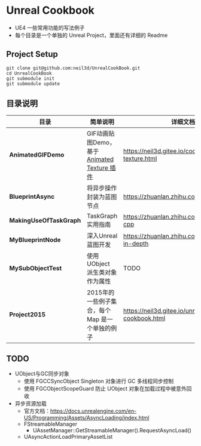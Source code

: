 # Unreal Cookbook

- UE4 一些常用功能的写法例子
- 每个目录是一个单独的 Unreal Project，里面还有详细的 Readme

## Project Setup

``` shell
git clone git@github.com:neil3d/UnrealCookBook.git
cd UnrealCookBook
git submodule init
git submodule update
```

## 目录说明

| 目录 | 简单说明 | 详细文档 |
|-|-|-|
|   **AnimatedGIFDemo** |   GIF动画贴图Demo，基于 [Animated Texture 插件](https://github.com/neil3d/UnrealAnimatedTexturePlugin)    |   https://neil3d.gitee.io/coding/anim-texture.html  |
|   **BlueprintAsync** |   将异步操作封装为蓝图节点    |   https://zhuanlan.zhihu.com/p/107021667  |
|   **MakingUseOfTaskGraph** | TaskGraph实用指南 |  https://zhuanlan.zhihu.com/ue4-modern-cpp  |
|   **MyBlueprintNode** |   深入Unreal蓝图开发  |   https://zhuanlan.zhihu.com/blueprints-in-depth  |
|   **MySubObjectTest** |   使用 UObject 派生类对象作为属性 | TODO  |
|   **Project2015** |   2015年的一些例子集合，每个 Map 是一个单独的例子 |   https://neil3d.gitee.io/unreal/ue-cookbook.html |

## TODO

- UObject与GC同步对象
    * 使用 FGCCSyncObject Singleton 对象进行 GC 多线程同步控制
    * 使用 FGCObjectScopeGuard 防止 UObject 对象在加载过程中被意外回收
- 异步资源加载
    - 官方文档：https://docs.unrealengine.com/en-US/Programming/Assets/AsyncLoading/index.html
    - FStreamableManager
        * UAssetManager::GetStreamableManager().RequestAsyncLoad()
    - UAsyncActionLoadPrimaryAssetList
